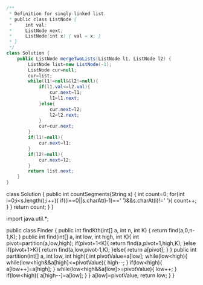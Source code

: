 ````Java
/**
 * Definition for singly-linked list.
 * public class ListNode {
 *     int val;
 *     ListNode next;
 *     ListNode(int x) { val = x; }
 * }
 */
class Solution {
    public ListNode mergeTwoLists(ListNode l1, ListNode l2) {
        ListNode list=new ListNode(-1);
        ListNode cur=null;
        cur=list;
        while(l1!=null&&l2!=null){
            if(l1.val<=l2.val){
                cur.next=l1;
                l1=l1.next;
            }else{
                cur.next=l2;
                l2=l2.next;
            }
            cur=cur.next;
        }
        if(l1!=null){
            cur.next=l1;
        }
        if(l2!=null){
            cur.next=l2;
        }
        return list.next;
    }
}
````

class Solution {
    public int countSegments(String s) {
        int count=0;
        for(int i=0;i<s.length();i++){
            if((i==0||s.charAt(i-1)==' ')&&s.charAt(i)!=' '){
                count++;
            }
        }
        return count;
    }
}

import java.util.*;

public class Finder {
    public int findKth(int[] a, int n, int K) {
        return find(a,0,n-1,K);
    }
    public int find(int[] a, int low, int high, int K){
        int pivot=partition(a,low,high);
        if(pivot+1<K){
            return find(a,pivot+1,high,K);
        }else if(pivot+1>K){
            return find(a,low,pivot-1,K);
        }else{
            return a[pivot];
        }
    }
    public int partition(int[] a, int low, int high){
        int pivotValue=a[low];
        while(low<high){
            while(low<high&&a[high]<=pivotValue){
                high--;
            }
            if(low<high){
                a[low++]=a[high];
            }
            while(low<high&&a[low]>=pivotValue){
                low++;
            }
            if(low<high){
                a[high--]=a[low];
            }
        }
        a[low]=pivotValue;
        return low;
    }
}
